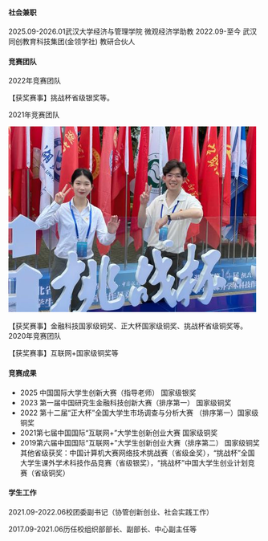 


#### 社会兼职
2025.09-2026.01武汉大学经济与管理学院 微观经济学助教
2022.09-至今 武汉同创教育科技集团(金领学社) 教研合伙人
#### 竞赛团队
2022年竞赛团队

【获奖赛事】挑战杯省级银奖等。


2021年竞赛团队



![2021年竞赛团队"](static/assets/img/1.png)

【获奖赛事】金融科技国家级铜奖、正大杯国家级铜奖、挑战杯省级铜奖等。
2020年竞赛团队



【获奖赛事】互联网+国家级铜奖等



#### 竞赛成果
- 2025 中国国际大学生创新大赛（指导老师） 国家级银奖
- 2023 第一届中国研究生金融科技创新大赛（排序第一） 国家级铜奖
- 2022 第十二届“正大杯”全国大学生市场调查与分析大赛 （排序第一）国家级铜奖
- 2021第七届中国国际“互联网+”大学生创新创业大赛 国家级铜奖
- 2019第六届中国国际“互联网+”大学生创新创业大赛（排序第二） 国家级铜奖
其他省级获奖：中国计算机大赛网络技术挑战赛（省级金奖），“挑战杯”全国大学生课外学术科技作品竞赛（省级银奖），“挑战杯”中国大学生创业计划竞赛（省级铜奖）


#### 学生工作


2021.09-2022.06校团委副书记（协管创新创业、社会实践工作）



2017.09-2021.06历任校组织部部长、副部长、中心副主任等